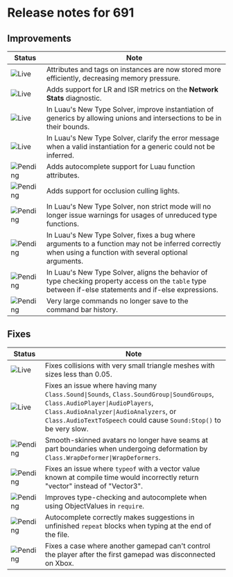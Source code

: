 # Release notes for 691

## Improvements

| Status | Note |
|--------|------|
| ![Live](https://img.shields.io/badge/Live-009E57?style=flat)  | Attributes and tags on instances are now stored more efficiently, decreasing memory pressure. |
| ![Live](https://img.shields.io/badge/Live-009E57?style=flat)  | Adds support for LR and ISR metrics on the **Network Stats** diagnostic. |
| ![Live](https://img.shields.io/badge/Live-009E57?style=flat)  | In Luau's New Type Solver, improve instantiation of generics by allowing unions and intersections to be in their bounds. |
| ![Live](https://img.shields.io/badge/Live-009E57?style=flat)  | In Luau's New Type Solver, clarify the error message when a valid instantiation for a generic could not be inferred. |
| ![Pending](https://img.shields.io/badge/Pending-DEA517?style=flat)  | Adds autocomplete support for Luau function attributes. |
| ![Pending](https://img.shields.io/badge/Pending-DEA517?style=flat)  | Adds support for occlusion culling lights. |
| ![Pending](https://img.shields.io/badge/Pending-DEA517?style=flat)  | In Luau's New Type Solver, non strict mode will no longer issue warnings for usages of unreduced type functions. |
| ![Pending](https://img.shields.io/badge/Pending-DEA517?style=flat)  | In Luau's New Type Solver, fixes a bug where arguments to a function may not be inferred correctly when using a function with several optional arguments. |
| ![Pending](https://img.shields.io/badge/Pending-DEA517?style=flat)  | In Luau's New Type Solver, aligns the behavior of type checking property access on the `table` type between if-else statements and if-else expressions. |
| ![Pending](https://img.shields.io/badge/Pending-DEA517?style=flat)  | Very large commands no longer save to the command bar history.  |
## Fixes

| Status | Note |
|--------|------|
| ![Live](https://img.shields.io/badge/Live-009E57?style=flat)  | Fixes collisions with very small triangle meshes with sizes less than 0.05. |
| ![Live](https://img.shields.io/badge/Live-009E57?style=flat)  | Fixes an issue where having many `Class.Sound\|Sounds`, `Class.SoundGroup\|SoundGroups`, `Class.AudioPlayer\|AudioPlayers`, `Class.AudioAnalyzer\|AudioAnalyzers`, or `Class.AudioTextToSpeech` could cause `Sound:Stop()` to be very slow. |
| ![Pending](https://img.shields.io/badge/Pending-DEA517?style=flat)  | Smooth-skinned avatars no longer have seams at part boundaries when undergoing deformation by `Class.WrapDeformer\|WrapDeformers`. |
| ![Pending](https://img.shields.io/badge/Pending-DEA517?style=flat)  | Fixes an issue where `typeof` with a vector value known at compile time would incorrectly return "vector" instead of "Vector3". |
| ![Pending](https://img.shields.io/badge/Pending-DEA517?style=flat)  | Improves type-checking and autocomplete when using ObjectValues in `require`. |
| ![Pending](https://img.shields.io/badge/Pending-DEA517?style=flat)  | Autocomplete correctly makes suggestions in unfinished `repeat` blocks when typing at the end of the file. |
| ![Pending](https://img.shields.io/badge/Pending-DEA517?style=flat)  | Fixes a case where another gamepad can't control the player after the first gamepad was disconnected on Xbox. |
